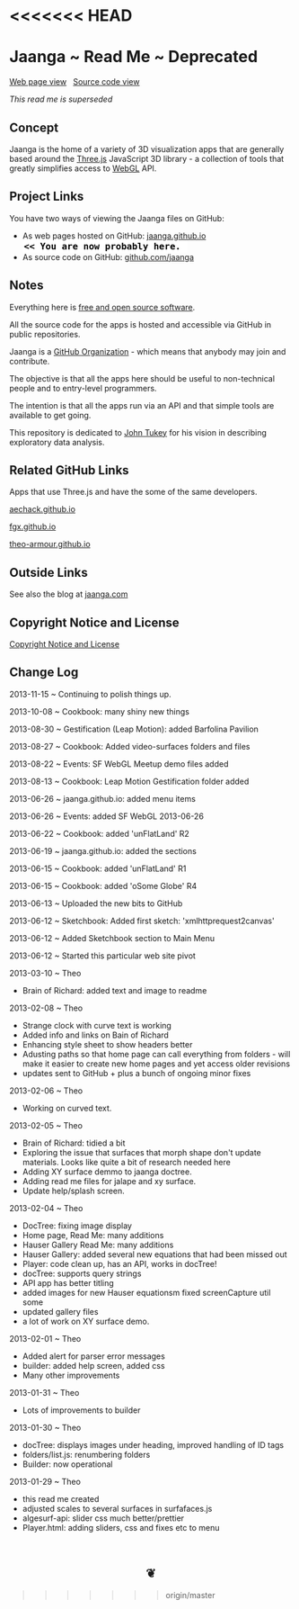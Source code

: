 <<<<<<< HEAD
=======
Jaanga ~ Read Me ~ Deprecated
================
[Web page view]( http://jaanga.github.io/home/r3/ "View files with docBrowser" ) &nbsp;
[Source code view]( https://github.com/jaanga/jaanga.github.io/tree/master/home/r3 "View files with GitHub")

_This read me is superseded_

## Concept
Jaanga is the home of a variety of 3D visualization apps that are generally based around the [Three.js]( http://threejs.org ) JavaScript 3D library - a collection of tools that greatly simplifies access to [WebGL]( http://en.wikipedia.org/wiki/WebGL ) API. 


## Project Links

You have two ways of viewing the Jaanga files on GitHub:  

* As web pages hosted on GitHub: [jaanga.github.io]( http://jaanga.github.io/ "view the files as apps." )  <input value="<< You are now probably here." size=28 style="font:bold 12pt monospace;border-width:0;" >  
* As source code on GitHub: [github.com/jaanga]( https://github.com/jaanga/jaanga.github.io/ "View the files as source code." )  <scan style=display:none ><< You are now probably here.</scan>


## Notes


Everything here is [free and open source software]( http://en.wikipedia.org/wiki/Free_and_open-source_software 'free as in beer and free as in money' ).

All the source code for the apps is hosted and accessible via GitHub in public repositories.

Jaanga is a [GitHub Organization]( https://github.com/blog/674-introducing-organizations ) - which means that anybody may join and contribute.

The objective is that all the apps here should be useful to non-technical people and to entry-level programmers.

The intention is that all the apps run via an API and that simple tools are available to get going.

This repository is dedicated to [John Tukey]( http://en.wikipedia.org/wiki/John_Tukey ) for his vision in describing exploratory data analysis.


## Related GitHub Links
Apps that use Three.js and have the some of the same developers.

[aechack.github.io]( http://aechack.github.io/ )

[fgx.github.io]( http://fgx.github.io ) 

[theo-armour.github.io]( http://theo-armour.github.io/ )


## Outside Links
See also the blog at [jaanga.com](http://jaanga.com ) 


## Copyright Notice and License
[ Copyright Notice and License ]( https://github.com/jaanga/jaanga.github.io/copyright-notice-and-license.md )

## Change Log

2013-11-15 ~ Continuing to polish things up.

2013-10-08 ~ Cookbook: many shiny new things

2013-08-30 ~ Gestification (Leap Motion): added Barfolina Pavilion  

2013-08-27 ~ Cookbook: Added video-surfaces folders and files  

2013-08-22 ~ Events: SF WebGL Meetup demo files added  

2013-08-13 ~ Cookbook: Leap Motion Gestification folder added  

2013-06-26 ~ jaanga.github.io: added menu items  

2013-06-26 ~ Events: added SF WebGL 2013-06-26  

2013-06-22 ~ Cookbook: added 'unFlatLand' R2  

2013-06-19 ~ jaanga.github.io: added the sections  

2013-06-15 ~ Cookbook: added 'unFlatLand' R1  

2013-06-15 ~ Cookbook: added 'oSome Globe' R4  

2013-06-13 ~ Uploaded the new bits to GitHub  

2013-06-12 ~ Sketchbook: Added first sketch: 'xmlhttprequest2canvas'  

2013-06-12 ~ Added Sketchbook section to Main Menu  

2013-06-12 ~ Started this particular web site pivot  


2013-03-10 ~ Theo  

* Brain of Richard: added text and image to readme

2013-02-08 ~ Theo  

* Strange clock with curve text is working
* Added info and links on Bain of Richard
* Enhancing style sheet to show headers better
* Adusting paths so that home page can call everything from folders - will make it easier to create new home pages and yet access older revisions
* updates sent to GitHub + plus a bunch of ongoing minor fixes

2013-02-06 ~ Theo  

* Working on curved text.

2013-02-05 ~ Theo  

* Brain of Richard: tidied a bit
* Exploring the issue that surfaces that morph shape don't update materials. Looks like quite a bit of research needed here
* Adding XY surface demmo to jaanga doctree.
* Adding read me files for jalape and xy surface.
* Update help/splash screen.

2013-02-04 ~ Theo   

* DocTree: fixing image display
* Home page, Read Me: many additions
* Hauser Gallery Read Me: many additions
* Hauser Gallery: added several new equations that had been missed out
* Player: code clean up, has an API, works in docTree!
* docTree: supports query strings
* API app has better titling
* added images for new Hauser equationsm fixed screenCapture util some
* updated gallery files
* a lot of work on XY surface demo.


2013-02-01 ~ Theo   

* Added alert for parser error messages
* builder: added help screen, added css
* Many other improvements

2013-01-31 ~ Theo   

* Lots of improvements to builder

2013-01-30 ~ Theo  

* docTree: displays images under heading, improved handling of ID tags
* folders/list.js: renumbering folders
* Builder: now operational

2013-01-29 ~ Theo  

* this read me created
* adjusted scales to several surfaces in surfafaces.js
* algesurf-api: slider css much better/prettier
* Player.html: adding sliders, css and fixes etc to menu


<br>
<center><h2>&#x2766;</h2></center>

>>>>>>> origin/master

